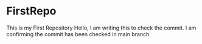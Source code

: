 # FirstRepo
This is my First Repository
Hello, I am writing this to check the commit.
I am confirming the commit has been checked in main branch

